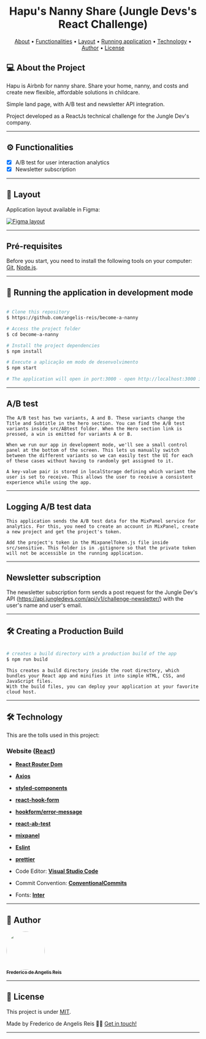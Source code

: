 <h1 align="center">
    Hapu's Nanny Share (Jungle Devs's React Challenge)
</h1>

<p align="center">
 <a href="#-about">About</a> •
 <a href="#-functionalities">Functionalities</a> •
 <a href="#-layout">Layout</a> •
 <a href="#-running-application">Running application</a> •
 <a href="#-technology">Technology</a> •
 <a href="#-author">Author</a> •
 <a href="#-license">License</a>
</p>

## 💻 About the Project

Hapu is Airbnb for nanny share. Share your home, nanny, and costs and create new flexible, affordable solutions in childcare.

Simple land page, with A/B test and newsletter API integration.

Project developed as a ReactJs technical challenge for the Jungle Dev's company.

---

## ⚙️ Functionalities

-   [x] A/B test for user interaction analytics
-   [x] Newsletter subscription

---

## 🎨 Layout

Application layout available in Figma:

<a href="https://www.figma.com/file/iBxoiuoSXy3SiOAnwXo2Np/Frontend-%E2%80%93-Challenge-1B?node-id=0%3A1">
  <img alt="Figma layout" src="https://img.shields.io/badge/Acessar%20Layout%20-Figma-%2304D361">
</a>

---

## Pré-requisites

Before you start, you need to install the following tools on your computer:
[Git](https://git-scm.com), [Node.js](https://nodejs.org/en/).

---

## 🧭 Running the application in development mode

```bash

# Clone this repository
$ https://github.com/angelis-reis/become-a-nanny

# Access the project folder
$ cd become-a-nanny

# Install the project dependencies
$ npm install

# Execute a aplicação em modo de desenvolvimento
$ npm start

# The application will open in port:3000 - open http://localhost:3000 in your browser

```

---

## A/B test

    The A/B test has two variants, A and B. These variants change the Title and Subtitle in the hero section. You can find the A/B test variants inside src/ABtest folder. When the Hero section link is pressed, a win is emitted for variants A or B.

    When we run our app in development mode, we'll see a small control panel at the bottom of the screen. This lets us manually switch between the different variants so we can easily test the UI for each of these cases without having to randomly get assigned to it.

    A key-value pair is stored in localStorage defining which variant the user is set to receive. This allows the user to receive a consistent experience while using the app.

---

## Logging A/B test data

    This application sends the A/B test data for the MixPanel service for analytics. For this, you need to create an account in MixPanel, create a new project and get the project's token.

    Add the project's token in the MixpanelToken.js file inside src/sensitive. This folder is in .gitignore so that the private token will not be accessible in the running application.

---

## Newsletter subscription

The newsletter subscription form sends a post request for the Jungle Dev's API (https://api.jungledevs.com/api/v1/challenge-newsletter/) with the user's name and user's email.

---

## 🛠 Creating a Production Build

```bash

# creates a build directory with a production build of the app
$ npm run build

```

    This creates a build directory inside the root directory, which bundles your React app and minifies it into simple HTML, CSS, and JavaScript files.
    With the build files, you can deploy your application at your favorite cloud host.

---

## 🛠 Technology

This are the tolls used in this project:

### **Website** ([React](https://reactjs.org/))

-   **[React Router Dom](https://github.com/ReactTraining/react-router/tree/master/packages/react-router-dom)**
-   **[Axios](https://github.com/axios/axios)**
-   **[styled-components](https://github.com/styled-components/styled-components)**
-   **[react-hook-form](https://github.com/react-hook-form/react-hook-form)**
-   **[hookform/error-message](https://github.com/react-hook-form/error-message)**
-   **[react-ab-test](https://github.com/marvelapp/react-ab-test)**
-   **[mixpanel](https://github.com/mixpanel/mixpanel-js)**
-   **[Eslint](https://github.com/eslint/eslint)**
-   **[prettier](https://github.com/prettier/prettier)**

-   Code Editor: **[Visual Studio Code](https://code.visualstudio.com/)**
-   Commit Convention: **[ConventionalCommits](https://www.conventionalcommits.org/en/v1.0.0/)**
-   Fonts: **[Inter](https://fonts.googleapis.com/css2?family=Inter:wght@400;500&display=swap')**

---

## 🦸 Author

<a href="https://github.com/angelis-reis">
<img style="border-radius: 50%;" src="https://avatars.githubusercontent.com/u/18598530?v=4" width="100px;" alt=""/>
<br />
<sub><b>Frederico de Angelis Reis</b></sub></a>
<br />

---

## 📝 License

This project is under [MIT](./LICENSE).

Made by Frederico de Angelis Reis 👋🏽 [Get in touch!](https://www.linkedin.com/in/frederico-matheus-de-angelis-reis-2505b2117/)

---
